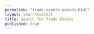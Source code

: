 ```yaml
---
permalink: "trade-events-search.html"
layout: searchtoolkit
title: Search for Trade Events 
published: true
---
```





<html>
<head>

</head>
<body>

<script src="javascripts/trade-events-list-script.js" type="text/javascript"></script>
<div id="trade-events-list-container"></div>

</body>
</html>
